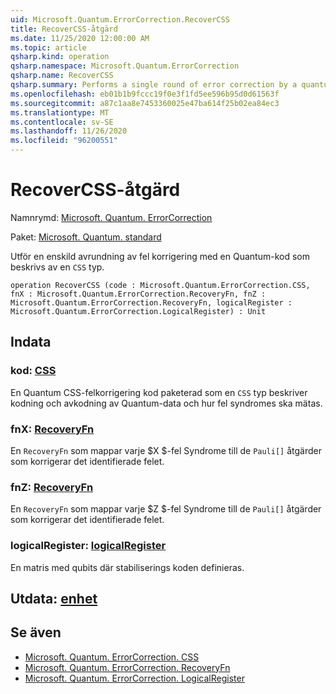 ```yaml
---
uid: Microsoft.Quantum.ErrorCorrection.RecoverCSS
title: RecoverCSS-åtgärd
ms.date: 11/25/2020 12:00:00 AM
ms.topic: article
qsharp.kind: operation
qsharp.namespace: Microsoft.Quantum.ErrorCorrection
qsharp.name: RecoverCSS
qsharp.summary: Performs a single round of error correction by a quantum code described by a `CSS` type.
ms.openlocfilehash: eb01b1b9fccc19f0e3f1fd5ee596b95d0d61563f
ms.sourcegitcommit: a87c1aa8e7453360025e47ba614f25b02ea84ec3
ms.translationtype: MT
ms.contentlocale: sv-SE
ms.lasthandoff: 11/26/2020
ms.locfileid: "96200551"
---
```

# <a name="recovercss-operation"></a>RecoverCSS-åtgärd

Namnrymd: [Microsoft. Quantum. ErrorCorrection](xref:Microsoft.Quantum.ErrorCorrection)

Paket: [Microsoft. Quantum. standard](https://nuget.org/packages/Microsoft.Quantum.Standard)


Utför en enskild avrundning av fel korrigering med en Quantum-kod som beskrivs av en `CSS` typ.

```qsharp
operation RecoverCSS (code : Microsoft.Quantum.ErrorCorrection.CSS, fnX : Microsoft.Quantum.ErrorCorrection.RecoveryFn, fnZ : Microsoft.Quantum.ErrorCorrection.RecoveryFn, logicalRegister : Microsoft.Quantum.ErrorCorrection.LogicalRegister) : Unit
```


## <a name="input"></a>Indata

### <a name="code--css"></a>kod: [CSS](xref:Microsoft.Quantum.ErrorCorrection.CSS)

En Quantum CSS-felkorrigering kod paketerad som en `CSS` typ beskriver kodning och avkodning av Quantum-data och hur fel syndromes ska mätas.


### <a name="fnx--recoveryfn"></a>fnX: [RecoveryFn](xref:Microsoft.Quantum.ErrorCorrection.RecoveryFn)

En `RecoveryFn` som mappar varje $X $-fel Syndrome till de `Pauli[]` åtgärder som korrigerar det identifierade felet.


### <a name="fnz--recoveryfn"></a>fnZ: [RecoveryFn](xref:Microsoft.Quantum.ErrorCorrection.RecoveryFn)

En `RecoveryFn` som mappar varje $Z $-fel Syndrome till de `Pauli[]` åtgärder som korrigerar det identifierade felet.


### <a name="logicalregister--logicalregister"></a>logicalRegister: [logicalRegister](xref:Microsoft.Quantum.ErrorCorrection.LogicalRegister)

En matris med qubits där stabiliserings koden definieras.



## <a name="output--unit"></a>Utdata: [enhet](xref:microsoft.quantum.lang-ref.unit)



## <a name="see-also"></a>Se även

- [Microsoft. Quantum. ErrorCorrection. CSS](xref:Microsoft.Quantum.ErrorCorrection.CSS)
- [Microsoft. Quantum. ErrorCorrection. RecoveryFn](xref:Microsoft.Quantum.ErrorCorrection.RecoveryFn)
- [Microsoft. Quantum. ErrorCorrection. LogicalRegister](xref:Microsoft.Quantum.ErrorCorrection.LogicalRegister)